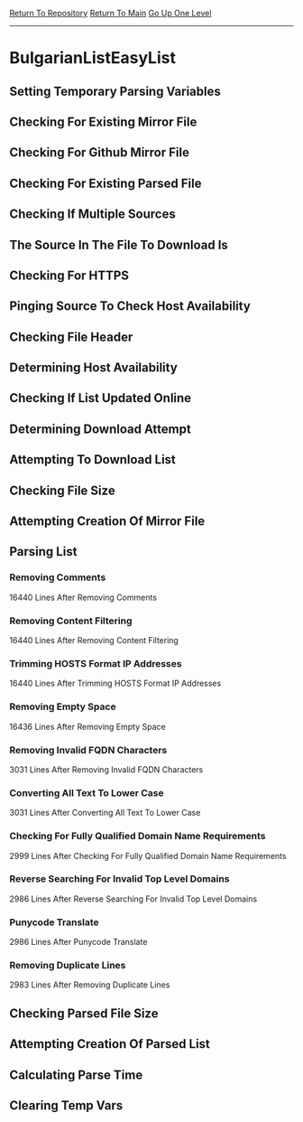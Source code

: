 [Return To Repository](https://github.com/bast69/piholeparser/)
[Return To Main](https://github.com/bast69/piholeparser/blob/master/RecentRunLogs/Mainlog.md)
[Go Up One Level](https://github.com/bast69/piholeparser/blob/master/RecentRunLogs/TopLevelScripts/30-Processing-External-Blacklists.md)
____________________________________
# BulgarianListEasyList
## Setting Temporary Parsing Variables
## Checking For Existing Mirror File
## Checking For Github Mirror File
## Checking For Existing Parsed File
## Checking If Multiple Sources
## The Source In The File To Download Is
## Checking For HTTPS
## Pinging Source To Check Host Availability
## Checking File Header
## Determining Host Availability
## Checking If List Updated Online
## Determining Download Attempt
## Attempting To Download List
## Checking File Size
## Attempting Creation Of Mirror File
## Parsing List
### Removing Comments
16440 Lines After Removing Comments
### Removing Content Filtering
16440 Lines After Removing Content Filtering
### Trimming HOSTS Format IP Addresses
16440 Lines After Trimming HOSTS Format IP Addresses
### Removing Empty Space
16436 Lines After Removing Empty Space
### Removing Invalid FQDN Characters
3031 Lines After Removing Invalid FQDN Characters
### Converting All Text To Lower Case
3031 Lines After Converting All Text To Lower Case
### Checking For Fully Qualified Domain Name Requirements
2999 Lines After Checking For Fully Qualified Domain Name Requirements
### Reverse Searching For Invalid Top Level Domains
2986 Lines After Reverse Searching For Invalid Top Level Domains
### Punycode Translate
2986 Lines After Punycode Translate
### Removing Duplicate Lines
2983 Lines After Removing Duplicate Lines
## Checking Parsed File Size
## Attempting Creation Of Parsed List
## Calculating Parse Time
## Clearing Temp Vars
